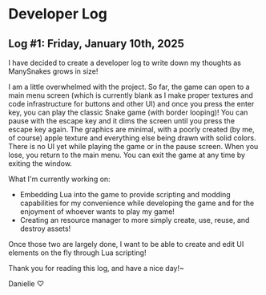 # Developer Log

## Log #1: Friday, January 10th, 2025

I have decided to create a developer log to write down my thoughts as ManySnakes grows in size!  

I am a little overwhelmed with the project. So far, the game can open to a main menu screen (which is currently blank as I make proper textures and code infrastructure for buttons and other UI) and once you press the enter key, you can play the classic Snake game (with border looping)! You can pause with the escape key and it dims the screen until you press the escape key again. The graphics are minimal, with a poorly created (by me, of course) apple texture and everything else being drawn with solid colors. There is no UI yet while playing the game or in the pause screen. When you lose, you return to the main menu. You can exit the game at any time by exiting the window.  

What I'm currently working on:
- Embedding Lua into the game to provide scripting and modding capabilities for my convenience while developing the game and for the enjoyment of whoever wants to play my game!
- Creating an resource manager to more simply create, use, reuse, and destroy assets!

Once those two are largely done, I want to be able to create and edit UI elements on the fly through Lua scripting!  

Thank you for reading this log, and have a nice day!~  

Danielle ♡
